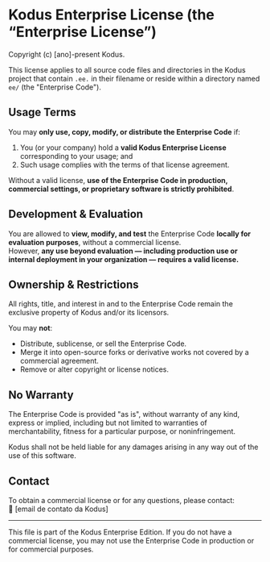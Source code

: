 # Kodus Enterprise License (the “Enterprise License”)

Copyright (c) [ano]-present Kodus.

This license applies to all source code files and directories in the Kodus project that contain `.ee.` in their filename or reside within a directory named `ee/` (the "Enterprise Code").

## Usage Terms

You may **only use, copy, modify, or distribute the Enterprise Code** if:

1. You (or your company) hold a **valid Kodus Enterprise License** corresponding to your usage; and
2. Such usage complies with the terms of that license agreement.

Without a valid license, **use of the Enterprise Code in production, commercial settings, or proprietary software is strictly prohibited**.

## Development & Evaluation

You are allowed to **view, modify, and test** the Enterprise Code **locally for evaluation purposes**, without a commercial license.  
However, **any use beyond evaluation — including production use or internal deployment in your organization — requires a valid license.**

## Ownership & Restrictions

All rights, title, and interest in and to the Enterprise Code remain the exclusive property of Kodus and/or its licensors.

You may **not**:
- Distribute, sublicense, or sell the Enterprise Code.
- Merge it into open-source forks or derivative works not covered by a commercial agreement.
- Remove or alter copyright or license notices.

## No Warranty

The Enterprise Code is provided "as is", without warranty of any kind, express or implied, including but not limited to warranties of merchantability, fitness for a particular purpose, or noninfringement.

Kodus shall not be held liable for any damages arising in any way out of the use of this software.

## Contact

To obtain a commercial license or for any questions, please contact:  
📧 [email de contato da Kodus]

---

This file is part of the Kodus Enterprise Edition. If you do not have a commercial license, you may not use the Enterprise Code in production or for commercial purposes.
